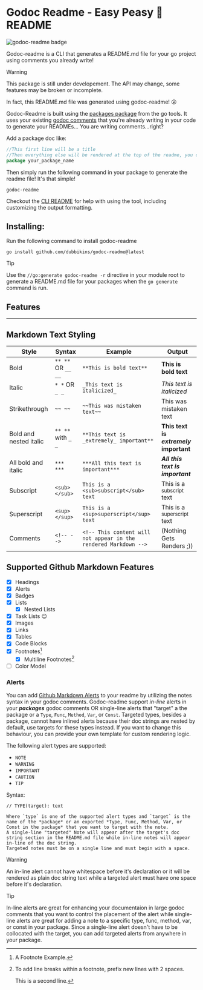 
# Godoc Readme - Easy Peasy :lemon: README

<!-- THIS FILE IS GENERATED by godoc-readme. DO NOT EDIT! -->

![godoc-readme badge](https://img.shields.io/badge/generated%20by%20godoc--readme-00ADD8?style=plastic&logoSize=large&logo=Go&logoColor=00ADD8&labelColor=FFFFFF)

Godoc-readme is a CLI that generates a README.md file for your go project using comments you already write!

> [!WARNING]
> This package is still under developement. The API may change, some features may be broken or incomplete.

In fact, this README.md file was generated using godoc-readme! :open_mouth:

Godoc-Readme is built using the [packages package](https://pkg.go.dev/golang.org/x/tools/go/packages) from the go tools. It uses your existing
[godoc comments](https://go.dev/blog/godoc) that you're already writing in your code to generate your READMEs... You are writing comments...right?

Add a package doc like:

```go
//This first line will be a title
//Then everything else will be rendered at the top of the readme, you can format me as markdown!
package your_package_name
```

Then simply run the following command in your package to generate the readme file! It's that simple!

```shell
godoc-readme
```

Checkout the [CLI README](./cmd/README.md) for help with using the tool, including customizing the output formatting.

## Installing:

Run the following command to install godoc-readme

```shell
go install github.com/dubbikins/godoc-readme@latest
```

> [!TIP]
> Use the `//go:generate godoc-readme -r` directive in your module root to generate a README.md file for your packages when the `go generate` command is run.

## Features

---

## Markdown Text Styling

| Style | Syntax | Example | Output |
| ------| ------ | ------- | ------ |
| Bold | `** **` OR `__ __` | `**This is bold text**` | **This is bold text** |
|Italic| `* *` OR `_ _` | `_This text is italicized_` | _This text is italicized_ |
| Strikethrough| `~~ ~~` | `~~This was mistaken text~~` | This was mistaken text |
| Bold and nested italic | `** **` with `_ _` | `**This text is _extremely_ important**` | **This text is _extremely_ important** |
| All bold and italic | `*** ***` | `***All this text is important***` | ***All this text is important*** |
| Subscript | `<sub> </sub>` | `This is a <sub>subscript</sub> text` | This is a <sub>subscript</sub> text |
| Superscript | `<sup> </sup>` | `This is a <sup>superscript</sup> text` | This is a <sup>superscript</sup> text |
| Comments | `<!-- -->` | `<!-- This content will not appear in the rendered Markdown -->` | (Nothing Gets Renders ;)) |

## Supported Github Markdown Features

- [x] Headings
- [x] Alerts
- [x] Badges
- [x] Lists
  - [x] Nested Lists

- [x] Task Lists 😉
- [x] Images
- [x] Links
- [x] Tables
- [x] Code Blocks
- [x] Footnotes[^1]
  - [x] Multiline Footnotes[^2]

- [ ] Color Model

### Alerts

You can add [Github Markdown Alerts](https://docs.github.com/en/get-started/writing-on-github/getting-started-with-writing-and-formatting-on-github/basic-writing-and-formatting-syntax#alerts) to your readme by utilizing the notes syntax in your godoc comments.
Godoc-readme support _in-line_ alerts in your ***packages*** godoc comments OR single-line alerts that "target" a the package or a `Type`, `Func`, `Method`, `Var`, or `Const`. Targeted types, besides a package, cannot have inlined alerts because their doc strings are nested by default, use targets for these types instead.
If you want to change this behaviour, you can provide your own template for custom rendering logic.

The following alert types are supported:

- `NOTE`
- `WARNING`
- `IMPORTANT`
- `CAUTION`
- `TIP`

Syntax:

    // TYPE(target): text

    Where `type` is one of the supported alert types and `target` is the name of the *package* or an exported *Type, Func, Method, Var, or Const in the package* that you want to target with the note.
    A single-line "targeted" Note will appear after the target's doc string section in the README.md file while in-line notes will appear in-line of the doc string.
    Targeted notes must be on a single line and must begin with a space.

> [!WARNING]
> An in-line alert cannot have whitespace before it's declaration or it will be rendered as plain doc string text while a targeted alert must have one space before it's declaration.

> [!TIP]
> In-line alerts are great for enhancing your documentaion in large godoc comments that you want to control the placement of the alert
while single-line alerts are great for adding a note to a specific type, func, method, var, or const in your package. Since a single-line alert doesn't have to be collocated with the target, you can add targeted alerts from anywhere in your package.

<!-- Examples for footnotes-->
[^1]: A Footnote Example.
[^2]: To add line breaks within a footnote, prefix new lines with 2 spaces.

    This is a second line.

